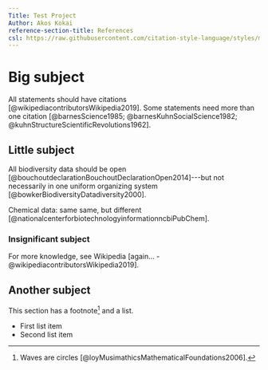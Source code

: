 ```yaml
---
Title: Test Project  
Author: Akos Kokai  
reference-section-title: References  
csl: https://raw.githubusercontent.com/citation-style-language/styles/master/apa.csl
---
```


# Big subject #

All statements should have citations [@wikipediacontributorsWikipedia2019]. Some statements need more than one citation [@barnesScience1985; @barnesKuhnSocialScience1982; @kuhnStructureScientificRevolutions1962].

## Little subject ##

All biodiversity data should be open [@bouchoutdeclarationBouchoutDeclarationOpen2014]---but not necessarily in one uniform organizing system [@bowkerBiodiversityDatadiversity2000].

Chemical data: same same, but different [@nationalcenterforbiotechnologyinformationncbiPubChem].

### Insignificant subject ###

For more knowledge, see Wikipedia [again... -@wikipediacontributorsWikipedia2019].

## Another subject ##

This section has a footnote[^fn1] and a list.

* First list item
* Second list item


[^fn1]: Waves are circles [@loyMusimathicsMathematicalFoundations2006].